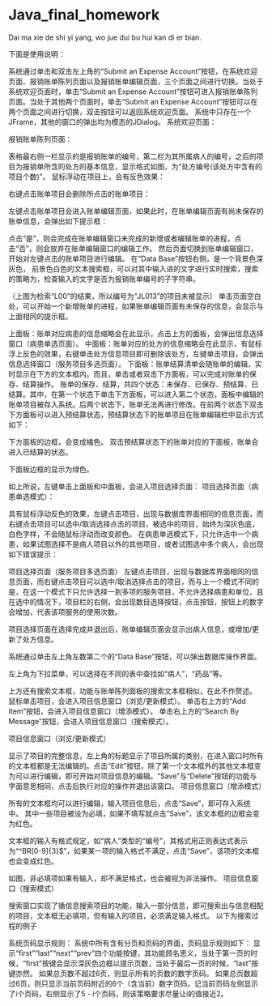 # Java_final_homework
Dai ma xie de shi yi yang, wo jue dui bu hui kan di er bian.
  
  
下面是使用说明：  
  
系统通过单击和双击左上角的“Submit an Expense Account”按钮，在系统欢迎页面、报销账单陈列页面以及报销账单编辑页面，三个页面之间进行切换。当处于系统欢迎页面时，单击“Submit an Expense Account”按钮可进入报销账单陈列页面。当处于其他两个页面时，单击“Submit an Expense Account”按钮可以在两个页面之间进行切换，双击按钮可以返回系统欢迎页面。
系统中只存在一个JFrame，其他的窗口的弹出均为模态的JDialog。
系统欢迎页面：


报销账单陈列页面：

表格最右侧一栏显示的是报销账单的编号，第二栏为其所属病人的编号，之后的项目为报销单所含的处方的基本信息，显示格式如图，为“处方编号(该处方中含有的项目个数)”。
鼠标浮动在项目上，会有反色效果：

右键点击账单项目会删除所点击的账单项目：

左键点击账单项目会进入账单编辑页面，如果此时，在账单编辑页面有尚未保存的账单信息，会弹出如下提示框：

点击“是”，则会完成在账单编辑窗口未完成的新增或者编辑账单的进程，点击“否”，则会放弃在账单编辑窗口的编辑工作。
然后页面切换到账单编辑窗口，开始对左键点击的账单项目进行编辑。
在“Data Base”按钮右侧，是一个背景色深灰色， 前景色白色的文本搜索框，可以对其中输入进的文字进行实时搜索，搜索的策略为，检查输入的文字是否为报销账单编号的子字符串。

（上图为检索“L00”的结果，所以编号为“JL013”的项目未被显示）
单击页面空白处，可以开始一个新增账单的进程，如果账单编辑页面有未保存的信息，会显示与上面相同的提示框。


上面板：账单对应病患的信息缩略会在此显示，点击上方的面板，会弹出信息选择窗口（病患单选页面）。
中面板：账单对应的处方的信息缩略会在此显示，有鼠标浮上反色的效果，右键单击处方信息项目即可删除该处方，左键单击项目，会弹出信息选择窗口（服务项目多选页面）。
下面板：账单结算清单会随账单的编辑，实时显示在下方的文本框内。而且，单击或者双击下方面板，可以完成对账单的保存、结算操作。
账单的保存、结算，共四个状态：未保存、已保存、预结算、已结算。其中，在第一个状态下单击下方面板，可以进入第二个状态，面板中编辑的账单项目被存入系统。后两个状态下，账单无法再进行修改。在前两个状态下双击下方面板可以进入预结算状态，预结算状态下的账单项目在账单编辑栏中显示方式如下：

下方面板的边框，会变成橘色。
双击预结算状态下的账单对应的下面板，账单会进入已结算的状态。

下面板边框的显示为绿色。

如上所说，左键单击上面板和中面板，会进入项目选择页面：
项目选择页面（病患单选模式）：

具有鼠标浮动反色的效果，左键点击项目，出现与数据库界面相同的信息页面，而右键点击项目可以选中/取消选择点击的项目，被选中的项目，始终为深灰色底，白色字样，不会随鼠标浮动而改变颜色。
在病患单选模式下，只允许选中一个病患，如果试图选择不是病人项目以外的其他项目，或者试图选中多个病人，会出现如下错误提示：


项目选择页面（服务项目多选页面）
左键点击项目，出现与数据库界面相同的信息页面，而右键点击项目可以选中/取消选择点击的项目，而与上一个模式不同的是，在这一个模式下只允许选择一到多项的服务项目，不允许选择病患和单位，且在选中的情况下，项目栏的右侧，会出现数目选择按钮，点击按钮，按钮上的数字会增加，代表该项服务的使用次数。


项目选择页面在选择完成并退出后，账单编辑页面会显示出病人信息，或增加/更新了处方信息。


系统通过单击左上角左数第二个的“Data Base”按钮，可以弹出数据库操作界面。


左上角为下拉菜单，可以选择在不同的表中查找如“病人”，“药品”等。


上方还有搜索文本框，功能与账单陈列面板的搜索文本框相似，在此不作赘述。
鼠标单击项目，会进入项目信息窗口（浏览/更新模式）。
单击右上方的“Add Item”按钮，会进入项目信息窗口（增添模式）。
单击右上方的“Search By Message”按钮，会进入项目信息窗口（搜索模式）。

项目信息窗口（浏览/更新模式）

显示了项目的完整信息，左上角的标题显示了项目所属的类别，在进入窗口时所有的文本框都是无法编辑的。点击“Edit”按钮，除了第一个文本框外的其他文本框变为可以进行编辑，即可开始对项目信息的编辑。“Save”与“Delete”按钮的功能与字面意思相同，点击后执行对应的操作并退出该窗口。
项目信息窗口（增添模式）

所有的文本框均可以进行编辑，输入项目信息后，点击“Save”，即可存入系统中。
其中一些项目被设为必填，如果不填写就点击“Save”，该文本框的边框会变为红色。

文本框的输入有格式规定，如“病人”类型的“编号”，其格式用正则表达式表示为“^BR[0-9]{3}$”，如果某一项的输入格式不满足，点击“Save”，该项的文本框也会变成红色。

如图，非必填项如果有输入，却不满足格式，也会被视为非法操作。
项目信息窗口（搜索模式）

搜索窗口实现了循信息搜索项目的功能，输入一部分信息，即可搜索出与信息相配的项目，文本框无必填项，但有输入的项目，必须满足输入格式。
以下为搜索过程的例子






系统页码显示规则：
系统中所有含有分页和页码的界面，页码显示规则如下：
显示“first”“last”“next”“prev”四个功能按键，其功能顾名思义，当处于第一页的时候，“first”按键会显示深灰色边框以提示页数，当处于最后一页的时候，“last”按键亦然。
如果总页数不超过6页，则显示所有的页数的数字页码。
如果总页数超过6页，则只显示当前页码附近的6个（含当前）数字页码。记当前页码左侧显示了i个页码，右侧显示了5 - i个页码，则该策略要求尽量让i的值接近2。




